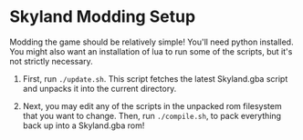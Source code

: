 # Skyland Modding Setup

Modding the game should be relatively simple!
You'll need python installed. You might also want an installation of lua to run some of the scripts, but it's not strictly necessary.

1) First, run `./update.sh`. This script fetches the latest Skyland.gba script and unpacks it into the current directory.

2) Next, you may edit any of the scripts in the unpacked rom filesystem that you want to change.
Then, run `./compile.sh`, to pack everything back up into a Skyland.gba rom!